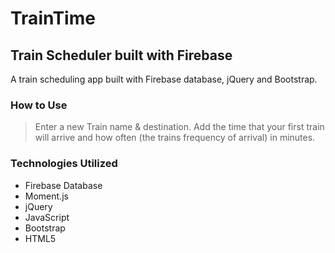 # TrainTime

## Train Scheduler built with Firebase

A train scheduling app built with Firebase database, jQuery and Bootstrap.

### How to Use

>Enter a new Train name & destination. Add the time that your first train will arrive and how often (the trains frequency of arrival) in minutes.

### Technologies Utilized

* Firebase Database
* Moment.js
* jQuery
* JavaScript
* Bootstrap
* HTML5